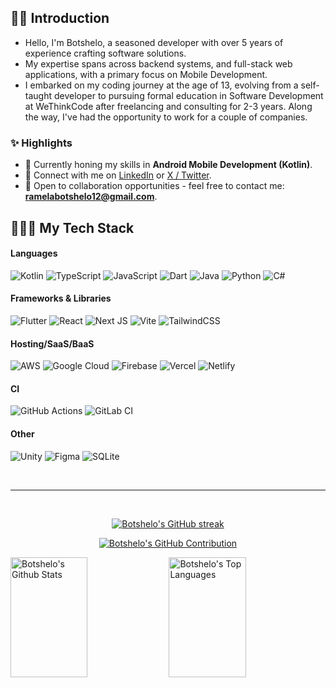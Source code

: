 ## 👋🏾 Introduction

- Hello, I'm Botshelo, a seasoned developer with over 5 years of experience crafting software solutions.
- My expertise spans across backend systems, and full-stack web applications, with a primary focus on Mobile Development.
- I embarked on my coding journey at the age of 13, evolving from a self-taught developer to pursuing formal education in Software Development at WeThinkCode after freelancing and consulting for 2-3 years. Along the way, I've had the opportunity to work for a couple of companies.

### ✨ Highlights
- 🌱 Currently honing my skills in **Android Mobile Development (Kotlin)**.
- 💼 Connect with me on [LinkedIn](https://www.linkedin.com/in/botshelo-ramela/) or [X / Twitter](https://x.com/BotsheloRamela_).
- 📩 Open to collaboration opportunities - feel free to contact me: **ramelabotshelo12@gmail.com**.


## 👨🏾‍💻 My Tech Stack

#### Languages
![Kotlin](https://img.shields.io/badge/kotlin-%237F52FF.svg?style=for-the-badge&logo=kotlin&logoColor=white)
![TypeScript](https://img.shields.io/badge/typescript-%23007ACC.svg?style=for-the-badge&logo=typescript&logoColor=white)
![JavaScript](https://img.shields.io/badge/javascript-%23323330.svg?style=for-the-badge&logo=javascript&logoColor=%23F7DF1E)
![Dart](https://img.shields.io/badge/dart-%230175C2.svg?style=for-the-badge&logo=dart&logoColor=white)
![Java](https://img.shields.io/badge/java-%23ED8B00.svg?style=for-the-badge&logo=openjdk&logoColor=white)
![Python](https://img.shields.io/badge/python-3670A0?style=for-the-badge&logo=python&logoColor=ffdd54)
![C#](https://img.shields.io/badge/c%23-%23239120.svg?style=for-the-badge&logo=csharp&logoColor=white)

#### Frameworks & Libraries
![Flutter](https://img.shields.io/badge/Flutter-%2302569B.svg?style=for-the-badge&logo=Flutter&logoColor=white)
![React](https://img.shields.io/badge/react-%2320232a.svg?style=for-the-badge&logo=react&logoColor=%2361DAFB)
![Next JS](https://img.shields.io/badge/Next-black?style=for-the-badge&logo=next.js&logoColor=white)
![Vite](https://img.shields.io/badge/vite-%23646CFF.svg?style=for-the-badge&logo=vite&logoColor=white)
![TailwindCSS](https://img.shields.io/badge/tailwindcss-%2338B2AC.svg?style=for-the-badge&logo=tailwind-css&logoColor=white)

#### Hosting/SaaS/BaaS
![AWS](https://img.shields.io/badge/AWS-%23FF9900.svg?style=for-the-badge&logo=amazon-aws&logoColor=white)
![Google Cloud](https://img.shields.io/badge/GoogleCloud-%234285F4.svg?style=for-the-badge&logo=google-cloud&logoColor=white)
![Firebase](https://img.shields.io/badge/firebase-a08021?style=for-the-badge&logo=firebase&logoColor=ffcd34)
![Vercel](https://img.shields.io/badge/vercel-%23000000.svg?style=for-the-badge&logo=vercel&logoColor=white)
![Netlify](https://img.shields.io/badge/netlify-%23000000.svg?style=for-the-badge&logo=netlify&logoColor=#00C7B7)

#### CI
![GitHub Actions](https://img.shields.io/badge/github%20actions-%232671E5.svg?style=for-the-badge&logo=githubactions&logoColor=white)
![GitLab CI](https://img.shields.io/badge/gitlab%20ci-%23181717.svg?style=for-the-badge&logo=gitlab&logoColor=white)

#### Other
![Unity](https://img.shields.io/badge/unity-%23000000.svg?style=for-the-badge&logo=unity&logoColor=white)
![Figma](https://img.shields.io/badge/figma-%23F24E1E.svg?style=for-the-badge&logo=figma&logoColor=white)
![SQLite](https://img.shields.io/badge/sqlite-%2307405e.svg?style=for-the-badge&logo=sqlite&logoColor=white)

<br/>
<hr/>
<br/>

<p align="center">
  <a href="https://github.com/alsiam">
    <img src="https://github-readme-streak-stats.herokuapp.com/?user=BotsheloRamela&theme=radical&border=7F3FBF&background=0D1117" alt="Botshelo's GitHub streak"/>
  </a>
</p>

<p align="center">
  <a href="https://github.com/alsiam">
    <img src="https://github-profile-summary-cards.vercel.app/api/cards/profile-details?username=BotsheloRamela&theme=radical" alt="Botshelo's GitHub Contribution"/>
  </a>
</p>

<a> 
    <a href="https://github.com/alsiam"><img alt="Botshelo's Github Stats" src="https://denvercoder1-github-readme-stats.vercel.app/api?username=BotsheloRamela&show_icons=true&count_private=true&theme=react&border_color=7F3FBF&bg_color=0D1117&title_color=F85D7F&icon_color=F8D866" height="192px" width="49.5%"/></a>
  <a href="https://github.com/alsiam"><img alt="Botshelo's Top Languages" src="https://denvercoder1-github-readme-stats.vercel.app/api/top-langs/?username=BotsheloRamela&langs_count=8&layout=compact&theme=react&border_color=7F3FBF&bg_color=0D1117&title_color=F85D7F&icon_color=F8D866" height="192px" width="49.5%"/></a>
  <br/>
</a>
